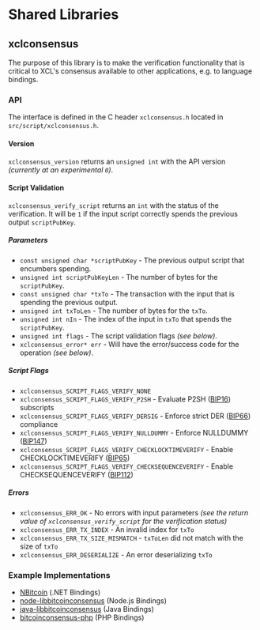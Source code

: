 Shared Libraries
================

## xclconsensus

The purpose of this library is to make the verification functionality that is critical to XCL's consensus available to other applications, e.g. to language bindings.

### API

The interface is defined in the C header `xclconsensus.h` located in  `src/script/xclconsensus.h`.

#### Version

`xclconsensus_version` returns an `unsigned int` with the API version *(currently at an experimental `0`)*.

#### Script Validation

`xclconsensus_verify_script` returns an `int` with the status of the verification. It will be `1` if the input script correctly spends the previous output `scriptPubKey`.

##### Parameters
- `const unsigned char *scriptPubKey` - The previous output script that encumbers spending.
- `unsigned int scriptPubKeyLen` - The number of bytes for the `scriptPubKey`.
- `const unsigned char *txTo` - The transaction with the input that is spending the previous output.
- `unsigned int txToLen` - The number of bytes for the `txTo`.
- `unsigned int nIn` - The index of the input in `txTo` that spends the `scriptPubKey`.
- `unsigned int flags` - The script validation flags *(see below)*.
- `xclconsensus_error* err` - Will have the error/success code for the operation *(see below)*.

##### Script Flags
- `xclconsensus_SCRIPT_FLAGS_VERIFY_NONE`
- `xclconsensus_SCRIPT_FLAGS_VERIFY_P2SH` - Evaluate P2SH ([BIP16](https://github.com/bitcoin/bips/blob/master/bip-0016.mediawiki)) subscripts
- `xclconsensus_SCRIPT_FLAGS_VERIFY_DERSIG` - Enforce strict DER ([BIP66](https://github.com/bitcoin/bips/blob/master/bip-0066.mediawiki)) compliance
- `xclconsensus_SCRIPT_FLAGS_VERIFY_NULLDUMMY` - Enforce NULLDUMMY ([BIP147](https://github.com/bitcoin/bips/blob/master/bip-0147.mediawiki))
- `xclconsensus_SCRIPT_FLAGS_VERIFY_CHECKLOCKTIMEVERIFY` - Enable CHECKLOCKTIMEVERIFY ([BIP65](https://github.com/bitcoin/bips/blob/master/bip-0065.mediawiki))
- `xclconsensus_SCRIPT_FLAGS_VERIFY_CHECKSEQUENCEVERIFY` - Enable CHECKSEQUENCEVERIFY ([BIP112](https://github.com/bitcoin/bips/blob/master/bip-0112.mediawiki))

##### Errors
- `xclconsensus_ERR_OK` - No errors with input parameters *(see the return value of `xclconsensus_verify_script` for the verification status)*
- `xclconsensus_ERR_TX_INDEX` - An invalid index for `txTo`
- `xclconsensus_ERR_TX_SIZE_MISMATCH` - `txToLen` did not match with the size of `txTo`
- `xclconsensus_ERR_DESERIALIZE` - An error deserializing `txTo`

### Example Implementations
- [NBitcoin](https://github.com/NicolasDorier/NBitcoin/blob/master/NBitcoin/Script.cs#L814) (.NET Bindings)
- [node-libbitcoinconsensus](https://github.com/bitpay/node-libbitcoinconsensus) (Node.js Bindings)
- [java-libbitcoinconsensus](https://github.com/dexX7/java-libbitcoinconsensus) (Java Bindings)
- [bitcoinconsensus-php](https://github.com/Bit-Wasp/bitcoinconsensus-php) (PHP Bindings)
